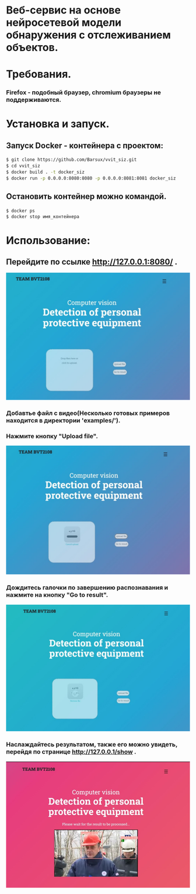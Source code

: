 
# Веб-сервис на основе нейросетевой модели обнаружения с отслеживанием объектов.
# Требования.
### Firefox - подобный браузер, chromium браузеры не поддерживаются.
# Установка и запуск.
## Запуск Docker - контейнера с проектом:
```bash
$ git clone https://github.com/Barsux/vvit_siz.git
$ cd vvit_siz
$ docker build . -t docker_siz
$ docker run -p 0.0.0.0:8080:8080 -p 0.0.0.0:8081:8081 docker_siz
```
## Остановить контейнер можно командой.
```bash
$ docker ps 
$ docker stop имя_контейнера
```
# Использование:
## Перейдите по ссылке http://127.0.0.1:8080/ .
<img src="https://github.com/Barsux/vvit_siz/blob/main/examples/src/1.jpg"/>

### Добавтье файл с видео(Несколько готовых примеров находится в директории 'examples/').
### Нажмите кнопку "Upload file".
<img src="https://github.com/Barsux/vvit_siz/blob/main/examples/src/2.jpg"/>

### Дождитесь галочки по завершению распознавания и нажмите на кнопку "Go to result".
<img src="https://github.com/Barsux/vvit_siz/blob/main/examples/src/3.jpg"/>

### Наслаждайтесь результатом, также его можно увидеть, перейдя по странице http://127.0.0.1/show .
<img src="https://github.com/Barsux/vvit_siz/blob/main/examples/src/4.jpg"/>